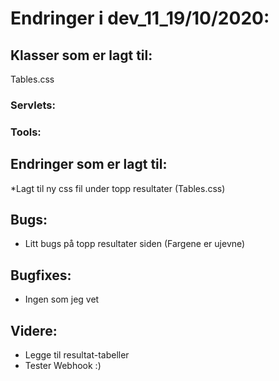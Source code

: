 # Endringer i dev_11_19/10/2020:

## Klasser som er lagt til:
Tables.css
### Servlets:

### Tools:


## Endringer som er lagt til:
*Lagt til ny css fil under topp resultater (Tables.css)



## Bugs:
- Litt bugs på topp resultater siden (Fargene er ujevne)


## Bugfixes:
- Ingen som jeg vet

## Videre:
- Legge til resultat-tabeller
- Tester Webhook :)





